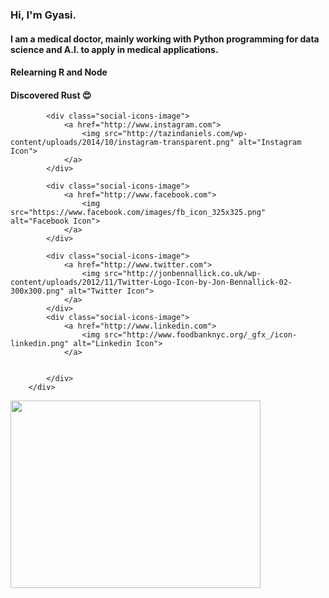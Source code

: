 
### Hi, I'm Gyasi. 
#### I am a medical doctor, mainly working with Python programming for data science and A.I. to apply in medical applications.
#### Relearning R and Node
#### Discovered Rust :heart_eyes:

<div class="social-icons">
    
    
            <div class="social-icons-image">
                <a href="http://www.instagram.com">
                    <img src="http://tazindaniels.com/wp-content/uploads/2014/10/instagram-transparent.png" alt="Instagram Icon">
                </a>
            </div>
            
            <div class="social-icons-image">
                <a href="http://www.facebook.com">
                    <img src="https://www.facebook.com/images/fb_icon_325x325.png" alt="Facebook Icon">
                </a>
            </div>
            
            <div class="social-icons-image">
                <a href="http://www.twitter.com">
                    <img src="http://jonbennallick.co.uk/wp-content/uploads/2012/11/Twitter-Logo-Icon-by-Jon-Bennallick-02-300x300.png" alt="Twitter Icon">
                </a>
            </div>
            <div class="social-icons-image">
                <a href="http://www.linkedin.com">
                    <img src="http://www.foodbanknyc.org/_gfx_/icon-linkedin.png" alt="Linkedin Icon">
                </a>
                
                
            </div>
        </div>

<a href="https://wakatime.com"><img src="https://wakatime.com/share/@2e436bf8-ae76-4231-9a26-f43c18a1e56c/12171c68-000e-47eb-873b-c16b6bff1377.png" width="400" height="300" /></a>
<!--
**gyasis/gyasis** is a ✨ _special_ ✨ repository because its `README.md` (this file) appears on your GitHub profile.

Here are some ideas to get you started:

- 🔭 I’m currently working on ...
- 🌱 I’m currently learning ...
- 👯 I’m looking to collaborate on ...
- 🤔 I’m looking for help with ...
- 💬 Ask me about ...
- 📫 How to reach me: ...
- 😄 Pronouns: ...
- ⚡ Fun fact: ...
-->
